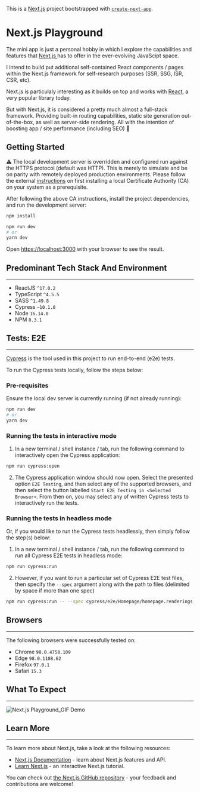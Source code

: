 This is a [Next.js](https://nextjs.org/) project bootstrapped with [`create-next-app`](https://github.com/vercel/next.js/tree/canary/packages/create-next-app).

# Next.js Playground

The mini app is just a personal hobby in which I explore the capabilities and features that [Next.js ](https://nextjs.org/) has to offer in the ever-evolving JavaScipt space.

I intend to build put additional self-contained React components / pages within the Next.js framework for self-research purposes (SSR, SSG, ISR, CSR, etc).

Next.js is particulaly interesting as it builds on top and works with [React](https://reactjs.org/), a very popular library today.

But with Next.js, it is considered a pretty much almost a full-stack framework. Providing built-in routing capabilities, static site generation out-of-the-box, as well as server-side rendering. All with the intention of boosting app / site performance (including SEO) 🤯

## Getting Started

⚠️ The local development server is overridden and configured run against the HTTPS protocol (default was HTTP). This is merely to simulate and be on parity with remotely deployed production environments. Please follow the external [instructions](https://dev.to/nakib/using-https-on-next-js-local-development-server-bcd) on first installing a local Certificate Authority (CA) on your system as a prerequisite.

After following the above CA instructions, install the project dependencies, and run the development server:

```bash
npm install
```

```bash
npm run dev
# or
yarn dev
```

Open [https://localhost:3000](https://localhost:3000) with your browser to see the result.

## Predominant Tech Stack And Environment
---
- ReactJS `^17.0.2`
- TypeScript `^4.5.5`
- SASS `^1.49.8`
- Cypress `~10.1.0`
- Node `16.14.0`
- NPM `8.3.1`

## Tests: E2E

---
[Cypress](https://www.cypress.io/) is the tool used in this project to run end-to-end (e2e) tests.

To run the Cypress tests locally, follow the steps below:

### Pre-requisites
Ensure the local dev server is currently running (if not already running):

```bash
npm run dev
# or
yarn dev
```

### Running the tests in interactive mode

1. In a new terminal / shell instance / tab, run the following command to interactively open the Cypress application:

```bash
npm run cypress:open
```

2. The Cypress application window should now open. Select the presented option `E2E Testing`, and then select any of the supported browsers, and then select the button labelled `Start E2E Testing in <Selected Browser>`. From then on, you may select any of written Cypress tests to interactively run the tests.

### Running the tests in headless mode

Or, if you would like to run the Cypress tests headlessly, then simply follow the step(s) below:

1. In a new terminal / shell instance / tab, run the following command to run all Cypress E2E tests in headless mode:

```bash
npm run cypress:run
```

2. However, if you want to run a particular set of Cypress E2E test files, then specify the `--spec` argument along with the path to files (delimited by space if more than one spec)

```bash
npm run cypress:run -- --spec cypress/e2e/Homepage/homepage.renderings.cy.ts cypress/e2e/Header/header.renderings.cy.ts
```

## Browsers
---
The following browsers were successfully tested on:

- Chrome `98.0.4758.109`
- Edge `98.0.1108.62`
- Firefox `97.0.1`
- Safari `15.3`

## What To Expect
---
![Next.js Playground_GIF Demo](https://user-images.githubusercontent.com/7581546/155977165-bdeebcab-8c78-4167-a00c-a6054ff9a5b3.gif)

## Learn More
---
To learn more about Next.js, take a look at the following resources:

- [Next.js Documentation](https://nextjs.org/docs) - learn about Next.js features and API.
- [Learn Next.js](https://nextjs.org/learn) - an interactive Next.js tutorial.

You can check out [the Next.js GitHub repository](https://github.com/vercel/next.js/) - your feedback and contributions are welcome!
